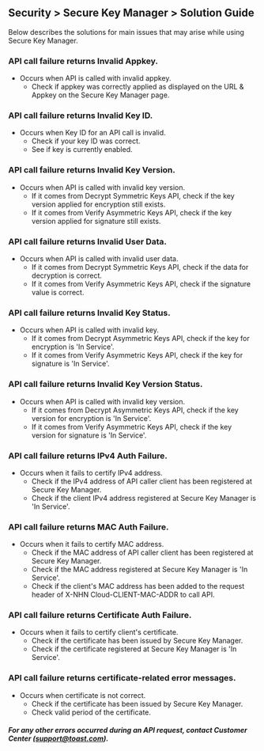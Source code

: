 ## Security > Secure Key Manager > Solution Guide
Below describes the solutions for main issues that may arise while using Secure Key Manager.

### API call failure returns Invalid Appkey.
* Occurs when API is called with invalid appkey.
    * Check if appkey was correctly applied as displayed on the URL & Appkey on the Secure Key Manager page.

### API call failure returns Invalid Key ID.
* Occurs when Key ID for an API call is invalid.
    * Check if your key ID was correct.
    * See if key is currently enabled.

### API call failure returns Invalid Key Version.
* Occurs when API is called with invalid key version.
    * If it comes from Decrypt Symmetric Keys API, check if the key version applied for encryption still exists.
    * If it comes from Verify Asymmetric Keys API, check if the key version applied for signature still exists.

### API call failure returns Invalid User Data.
* Occurs when API is called with invalid user data.
    * If it comes from Decrypt Symmetric Keys API, check if the data for decryption is correct.  
    * If it comes from Verify Asymmetric Keys API, check if the signature value is correct.

### API call failure returns Invalid Key Status.
* Occurs when API is called with invalid key.
    * If it comes from Decrypt Asymmetric Keys API, check if the key for encryption is 'In Service'.
    * If it comes from Verify Asymmetric Keys API, check if the key for signature is 'In Service'.

### API call failure returns Invalid Key Version Status.
* Occurs when API is called with invalid key version.
    * If it comes from Decrypt Asymmetric Keys API, check if the key version for encryption is 'In Service'.
    * If it comes from Verify Asymmetric Keys API, check if the key version for signature is 'In Service'.

### API call failure returns IPv4 Auth Failure.
* Occurs when it fails to certify IPv4 address.
    * Check if the IPv4 address of API caller client has been registered at Secure Key Manager.
    * Check if the client IPv4 address registered at Secure Key Manager is 'In Service'.

### API call failure returns MAC Auth Failure.
* Occurs when it fails to certify MAC address.
    * Check if the MAC address of API caller client has been registered at Secure Key Manager.
    * Check if the MAC address registered at Secure Key Manager is 'In Service'.
    * Check if the client's MAC address has been added to the request header of X-NHN Cloud-CLIENT-MAC-ADDR to call API.

### API call failure returns Certificate Auth Failure.
* Occurs when it fails to certify client's certificate.
    * Check if the certificate has been issued by Secure Key Manager.
    * Check if the certificate registered at Secure Key Manager is 'In Service'.

### API call failure returns certificate-related error messages. 
* Occurs when certificate is not correct.
    * Check if the certificate has been issued by Secure Key Manager.
    * Check valid period of the certificate.

##### For any other errors occurred during an API request, contact Customer Center ([support@toast.com](mailto:support@toast.com)).
